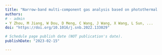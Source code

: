 ```yaml
---
title: "Narrow-band multi-component gas analysis based on photothermal spectroscopy and partial least squares regression method"
authors:
# - admin
- Y Zhou, M Jiang, W Dou, D Meng, C Wang, J Wang, X Wang, L Sun, ...
doi: "https://doi.org/10.1016/j.snb.2022.133029"

# Schedule page publish date (NOT publication's date).
publishDate: "2023-02-15"

---
```

